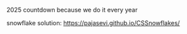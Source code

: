 2025 countdown because we do it every year

snowflake solution: https://pajasevi.github.io/CSSnowflakes/
